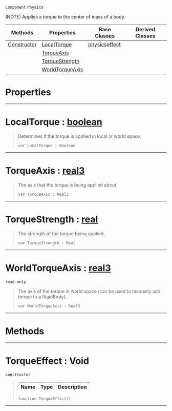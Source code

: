  `Component` `Physics`



(NOTE) Applies a torque to the center of mass of a body.

|Methods|Properties|Base Classes|Derived Classes|
|---|---|---|---|
|[ Constructor](https://github.com/ArendDanielek/ZeroDocsTest/blob/master/code_reference/class_reference/torqueeffect.markdown#torqueeffect-void)|[ LocalTorque](https://github.com/ArendDanielek/ZeroDocsTest/blob/master/code_reference/class_reference/torqueeffect.markdown#localtorque-zero-engine)|[physicseffect](https://github.com/ArendDanielek/ZeroDocsTest/blob/master/code_reference/class_reference/physicseffect.markdown)| |
| |[ TorqueAxis](https://github.com/ArendDanielek/ZeroDocsTest/blob/master/code_reference/class_reference/torqueeffect.markdown#torqueaxis-zero-engine-d)| | |
| |[ TorqueStrength](https://github.com/ArendDanielek/ZeroDocsTest/blob/master/code_reference/class_reference/torqueeffect.markdown#torquestrength-zero-engi)| | |
| |[ WorldTorqueAxis](https://github.com/ArendDanielek/ZeroDocsTest/blob/master/code_reference/class_reference/torqueeffect.markdown#worldtorqueaxis-zero-eng)| | |


 #  Properties


---  
 #  LocalTorque : [boolean](https://github.com/ArendDanielek/ZeroDocsTest/blob/master/code_reference/zilch_base_types/boolean.markdown)

> Determines if the torque is applied in local or world space.
> ``` lang=cpp, name=Zilch
> var LocalTorque : Boolean


---  
 #  TorqueAxis : [real3](https://github.com/ArendDanielek/ZeroDocsTest/blob/master/code_reference/zilch_base_types/real3.markdown)

> The axis that the torque is being applied about.
> ``` lang=cpp, name=Zilch
> var TorqueAxis : Real3


---  
 #  TorqueStrength : [real](https://github.com/ArendDanielek/ZeroDocsTest/blob/master/code_reference/zilch_base_types/real.markdown)

> The strength of the torque being applied.
> ``` lang=cpp, name=Zilch
> var TorqueStrength : Real


---  
 #  WorldTorqueAxis : [real3](https://github.com/ArendDanielek/ZeroDocsTest/blob/master/code_reference/zilch_base_types/real3.markdown)

 `read-only`

> The axis of the torque in world space (can be used to manually add torque to a RigidBody).
> ``` lang=cpp, name=Zilch
> var WorldTorqueAxis : Real3


---  
 #  Methods


---  
 #  TorqueEffect : Void

 `constructor`

> 
> |Name|Type|Description|
> |---|---|---|
> ``` lang=cpp, name=Zilch
> function TorqueEffect()
> ``` 


---  
 
  
  
  
  
  
  
  

 
